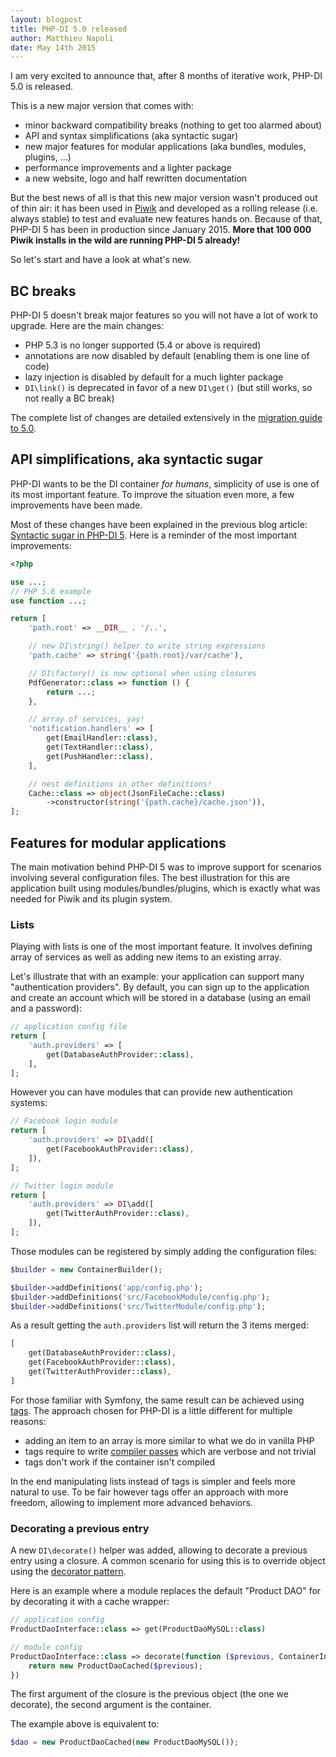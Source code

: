 ```yaml
---
layout: blogpost
title: PHP-DI 5.0 released
author: Matthieu Napoli
date: May 14th 2015
---
```


I am very excited to announce that, after 8 months of iterative work, PHP-DI 5.0 is released.

This is a new major version that comes with:

- minor backward compatibility breaks (nothing to get too alarmed about)
- API and syntax simplifications (aka syntactic sugar)
- new major features for modular applications (aka bundles, modules, plugins, …)
- performance improvements and a lighter package
- a new website, logo and half rewritten documentation

But the best news of all is that this new major version wasn't produced out of thin air: it has been used in [Piwik](https://piwik.org/) and developed as a rolling release (i.e. always stable) to test and evaluate new features hands on. Because of that, PHP-DI 5 has been in production since January 2015. **More that 100 000 Piwik installs in the wild are running PHP-DI 5 already!**

So let's start and have a look at what's new.

## BC breaks

PHP-DI 5 doesn't break major features so you will not have a lot of work to upgrade. Here are the main changes:

- PHP 5.3 is no longer supported (5.4 or above is required)
- annotations are now disabled by default (enabling them is one line of code)
- lazy injection is disabled by default for a much lighter package
- `DI\link()` is deprecated in favor of a new `DI\get()` (but still works, so not really a BC break)

The complete list of changes are detailed extensively in the [migration guide to 5.0](../doc/migration/5.0.md).

## API simplifications, aka syntactic sugar

PHP-DI wants to be the DI container *for humans*, simplicity of use is one of its most important feature. To improve the situation even more, a few improvements have been made.

Most of these changes have been explained in the previous blog article: [Syntactic sugar in PHP-DI 5](14-php-di-5-syntaxic-sugar.md). Here is a reminder of the most important improvements:

```php
<?php

use ...;
// PHP 5.6 example
use function ...;

return [
    'path.root' => __DIR__ . '/..',

    // new DI\string() helper to write string expressions
    'path.cache' => string('{path.root}/var/cache'),

    // DI\factory() is now optional when using closures
    PdfGenerator::class => function () {
        return ...;
    },

    // array of services, yay!
    'notification.handlers' => [
        get(EmailHandler::class),
        get(TextHandler::class),
        get(PushHandler::class),
    ],

    // nest definitions in other definitions!
    Cache::class => object(JsonFileCache::class)
        ->constructor(string('{path.cache}/cache.json')),
];
```

## Features for modular applications

The main motivation behind PHP-DI 5 was to improve support for scenarios involving several configuration files. The best illustration for this are application built using modules/bundles/plugins, which is exactly what was needed for Piwik and its plugin system.

### Lists

Playing with lists is one of the most important feature. It involves defining array of services as well as adding new items to an existing array.

Let's illustrate that with an example: your application can support many "authentication providers". By default, you can sign up to the application and create an account which will be stored in a database (using an email and a password):

```php
// application config file
return [
    'auth.providers' => [
        get(DatabaseAuthProvider::class),
    ],
];
```

However you can have modules that can provide new authentication systems:

```php
// Facebook login module
return [
    'auth.providers' => DI\add([
        get(FacebookAuthProvider::class),
    ]),
];
```

```php
// Twitter login module
return [
    'auth.providers' => DI\add([
        get(TwitterAuthProvider::class),
    ]),
];
```

Those modules can be registered by simply adding the configuration files:

```php
$builder = new ContainerBuilder();

$builder->addDefinitions('app/config.php');
$builder->addDefinitions('src/FacebookModule/config.php');
$builder->addDefinitions('src/TwitterModule/config.php');
```

As a result getting the `auth.providers` list will return the 3 items merged:

```php
[
    get(DatabaseAuthProvider::class),
    get(FacebookAuthProvider::class),
    get(TwitterAuthProvider::class),
]
```

For those familiar with Symfony, the same result can be achieved using [tags](http://symfony.com/doc/current/components/dependency_injection/tags.html). The approach chosen for PHP-DI is a little different for multiple reasons:

- adding an item to an array is more similar to what we do in vanilla PHP
- tags require to write [compiler passes](http://symfony.com/doc/current/components/dependency_injection/tags.html#create-a-compilerpass) which are verbose and not trivial
- tags don't work if the container isn't compiled

In the end manipulating lists instead of tags is simpler and feels more natural to use. To be fair however tags offer an approach with more freedom, allowing to implement more advanced behaviors.

### Decorating a previous entry

A new `DI\decorate()` helper was added, allowing to decorate a previous entry using a closure. A common scenario for using this is to override object using the [decorator pattern](http://en.wikipedia.org/wiki/Decorator_pattern).

Here is an example where a module replaces the default "Product DAO" for by decorating it with a cache wrapper:

```php
// application config
ProductDaoInterface::class => get(ProductDaoMySQL::class)
```

```php
// module config
ProductDaoInterface::class => decorate(function ($previous, ContainerInterface $c) {
    return new ProductDaoCached($previous);
})
```

The first argument of the closure is the previous object (the one we decorate), the second argument is the container.

The example above is equivalent to:

```php
$dao = new ProductDaoCached(new ProductDaoMySQL());
```
